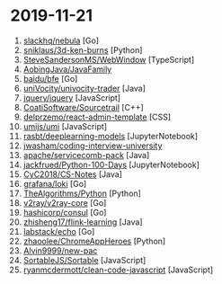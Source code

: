 # 2019-11-21

1. [slackhq/nebula](https://github.com/slackhq/nebula "A scalable overlay networking tool with a focus on performance, simplicity and security") [Go]
2. [sniklaus/3d-ken-burns](https://github.com/sniklaus/3d-ken-burns "an implementation of 3D Ken Burns Effect from a Single Image using PyTorch") [Python]
3. [SteveSandersonMS/WebWindow](https://github.com/SteveSandersonMS/WebWindow ".NET Core library to open native OS windows containing web UI on Windows, Mac, and Linux. Experimental.") [TypeScript]
4. [AobingJava/JavaFamily](https://github.com/AobingJava/JavaFamily "【互联网一线大厂Java 工程师面试+学习指南】，进阶知识完全扫盲：涵盖高并发、分布式、高可用、微服务等领域知识，作者风格幽默，看起来津津有味，把学习当做一种乐趣，何乐而不为，后端同学必看。") 
5. [baidu/bfe](https://github.com/baidu/bfe "Open-source layer 7 load balancer derived from proprietary Baidu FrontEnd") [Go]
6. [uniVocity/univocity-trader](https://github.com/uniVocity/univocity-trader "open-source trading framework for java, supports backtesting and live trading with exchanges") [Java]
7. [jquery/jquery](https://github.com/jquery/jquery "jQuery JavaScript Library") [JavaScript]
8. [CoatiSoftware/Sourcetrail](https://github.com/CoatiSoftware/Sourcetrail "Sourcetrail - free and open-source interactive source explorer") [C++]
9. [delprzemo/react-admin-template](https://github.com/delprzemo/react-admin-template "Simple React admin template - Hooks, Redux, Bootstrap ✅ 🤘") [CSS]
10. [umijs/umi](https://github.com/umijs/umi "🌋 Pluggable enterprise-level react application framework.") [JavaScript]
11. [rasbt/deeplearning-models](https://github.com/rasbt/deeplearning-models "A collection of various deep learning architectures, models, and tips") [JupyterNotebook]
12. [jwasham/coding-interview-university](https://github.com/jwasham/coding-interview-university "A complete computer science study plan to become a software engineer.") 
13. [apache/servicecomb-pack](https://github.com/apache/servicecomb-pack "Apache ServiceComb Pack is an eventually data consistency solution for micro-service applications. ServiceComb Pack currently provides TCC and Saga distributed transaction co-ordination solutions by using Alpha as a transaction coordinator and Omega as an transaction agent .") [Java]
14. [jackfrued/Python-100-Days](https://github.com/jackfrued/Python-100-Days "Python - 100天从新手到大师") [JupyterNotebook]
15. [CyC2018/CS-Notes](https://github.com/CyC2018/CS-Notes "📚 技术面试必备基础知识、Leetcode、Java、C++、Python、后端面试、计算机操作系统、计算机网络、系统设计") [Java]
16. [grafana/loki](https://github.com/grafana/loki "Like Prometheus, but for logs.") [Go]
17. [TheAlgorithms/Python](https://github.com/TheAlgorithms/Python "All Algorithms implemented in Python") [Python]
18. [v2ray/v2ray-core](https://github.com/v2ray/v2ray-core "A platform for building proxies to bypass network restrictions.") [Go]
19. [hashicorp/consul](https://github.com/hashicorp/consul "Consul is a distributed, highly available, and data center aware solution to connect and configure applications across dynamic, distributed infrastructure.") [Go]
20. [zhisheng17/flink-learning](https://github.com/zhisheng17/flink-learning "flink learning blog. http://www.54tianzhisheng.cn 含 Flink 入门、概念、原理、实战、性能调优、源码解析等内容。涉及 Flink Connector、Metrics、Library、DataStream API、Table API & SQL 等内容的学习案例，还有 Flink 落地应用的大型项目案例分享。") [Java]
21. [labstack/echo](https://github.com/labstack/echo "High performance, minimalist Go web framework") [Go]
22. [zhaoolee/ChromeAppHeroes](https://github.com/zhaoolee/ChromeAppHeroes "🌈谷粒-Chrome插件英雄榜, 为优秀的Chrome插件写一本中文说明书, 让Chrome插件英雄们造福人类~ ChromePluginHeroes, Write a Chinese manual for the excellent Chrome plugin, let the Chrome plugin heroes benefit the human~") [Python]
23. [Alvin9999/new-pac](https://github.com/Alvin9999/new-pac "科学/自由上网，免费ss/ssr/v2ray/goflyway账号，搭建教程") 
24. [SortableJS/Sortable](https://github.com/SortableJS/Sortable "Sortable — is a JavaScript library for reorderable drag-and-drop lists on modern browsers and touch devices. No jQuery required. Supports Meteor, AngularJS, React, Polymer, Vue, Ember, Knockout and any CSS library, e.g. Bootstrap.") [JavaScript]
25. [ryanmcdermott/clean-code-javascript](https://github.com/ryanmcdermott/clean-code-javascript "🛁 Clean Code concepts adapted for JavaScript") [JavaScript]
